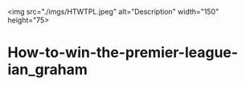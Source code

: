 <img src="./imgs/HTWTPL.jpeg" alt="Description" width="150" height="75>

# How-to-win-the-premier-league-ian_graham
